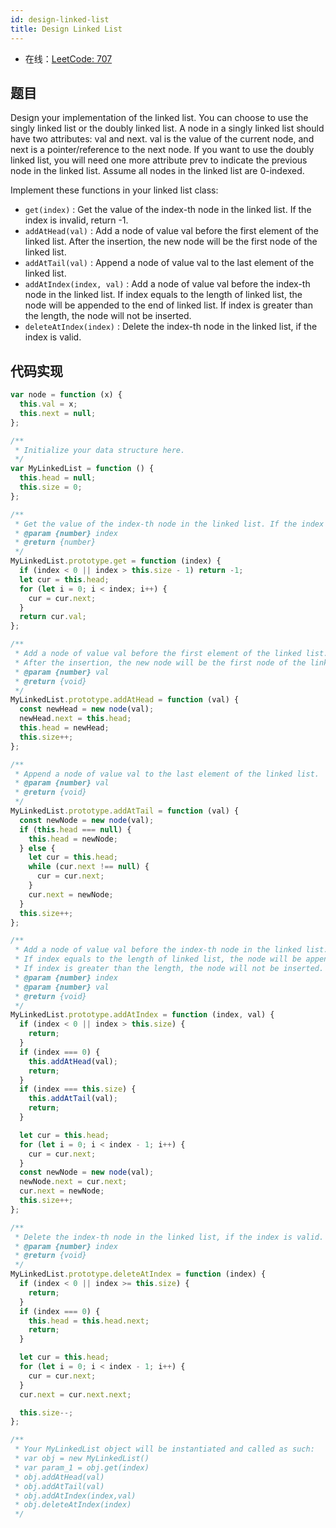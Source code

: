 ```yaml
---
id: design-linked-list
title: Design Linked List
---
```


- 在线：[LeetCode: 707](https://leetcode.com/problems/design-linked-list/)

## 题目

Design your implementation of the linked list. You can choose to use the singly linked list or the doubly linked list. A node in a singly linked list should have two attributes: val and next. val is the value of the current node, and next is a pointer/reference to the next node. If you want to use the doubly linked list, you will need one more attribute prev to indicate the previous node in the linked list. Assume all nodes in the linked list are 0-indexed.

Implement these functions in your linked list class:

- `get(index)` : Get the value of the index-th node in the linked list. If the index is invalid, return -1.
- `addAtHead(val)` : Add a node of value val before the first element of the linked list. After the insertion, the new node will be the first node of the linked list.
- `addAtTail(val)` : Append a node of value val to the last element of the linked list.
- `addAtIndex(index, val)` : Add a node of value val before the index-th node in the linked list. If index equals to the length of linked list, the node will be appended to the end of linked list. If index is greater than the length, the node will not be inserted.
- `deleteAtIndex(index)` : Delete the index-th node in the linked list, if the index is valid.

## 代码实现

```js
var node = function (x) {
  this.val = x;
  this.next = null;
};

/**
 * Initialize your data structure here.
 */
var MyLinkedList = function () {
  this.head = null;
  this.size = 0;
};

/**
 * Get the value of the index-th node in the linked list. If the index is invalid, return -1.
 * @param {number} index
 * @return {number}
 */
MyLinkedList.prototype.get = function (index) {
  if (index < 0 || index > this.size - 1) return -1;
  let cur = this.head;
  for (let i = 0; i < index; i++) {
    cur = cur.next;
  }
  return cur.val;
};

/**
 * Add a node of value val before the first element of the linked list.
 * After the insertion, the new node will be the first node of the linked list.
 * @param {number} val
 * @return {void}
 */
MyLinkedList.prototype.addAtHead = function (val) {
  const newHead = new node(val);
  newHead.next = this.head;
  this.head = newHead;
  this.size++;
};

/**
 * Append a node of value val to the last element of the linked list.
 * @param {number} val
 * @return {void}
 */
MyLinkedList.prototype.addAtTail = function (val) {
  const newNode = new node(val);
  if (this.head === null) {
    this.head = newNode;
  } else {
    let cur = this.head;
    while (cur.next !== null) {
      cur = cur.next;
    }
    cur.next = newNode;
  }
  this.size++;
};

/**
 * Add a node of value val before the index-th node in the linked list.
 * If index equals to the length of linked list, the node will be appended to the end of linked list.
 * If index is greater than the length, the node will not be inserted.
 * @param {number} index
 * @param {number} val
 * @return {void}
 */
MyLinkedList.prototype.addAtIndex = function (index, val) {
  if (index < 0 || index > this.size) {
    return;
  }
  if (index === 0) {
    this.addAtHead(val);
    return;
  }
  if (index === this.size) {
    this.addAtTail(val);
    return;
  }

  let cur = this.head;
  for (let i = 0; i < index - 1; i++) {
    cur = cur.next;
  }
  const newNode = new node(val);
  newNode.next = cur.next;
  cur.next = newNode;
  this.size++;
};

/**
 * Delete the index-th node in the linked list, if the index is valid.
 * @param {number} index
 * @return {void}
 */
MyLinkedList.prototype.deleteAtIndex = function (index) {
  if (index < 0 || index >= this.size) {
    return;
  }
  if (index === 0) {
    this.head = this.head.next;
    return;
  }

  let cur = this.head;
  for (let i = 0; i < index - 1; i++) {
    cur = cur.next;
  }
  cur.next = cur.next.next;

  this.size--;
};

/**
 * Your MyLinkedList object will be instantiated and called as such:
 * var obj = new MyLinkedList()
 * var param_1 = obj.get(index)
 * obj.addAtHead(val)
 * obj.addAtTail(val)
 * obj.addAtIndex(index,val)
 * obj.deleteAtIndex(index)
 */
```
